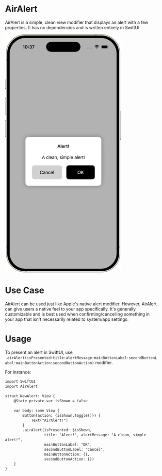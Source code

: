 # AirAlert
AirAlert is a simple, clean view modifier that displays an alert with a few properties. It has no dependencies and is written entirely in SwiftUI. 

![Header Image](Assets/AirAlert1.png)

# Use Case
AirAlert can be used just like Apple's native alert modifier. However, AirAlert can give users a native feel to your app specifically. It's generally customizable and is best used when confirming/cancelling something in your app that isn't necessarily related to system/app settings.

# Usage
To present an alert in SwiftUI, use `.airAlert(isPresented:title:alertMessage:mainButtonLabel:secondButtonLabel:mainButtonAction:secondButtonAction)` modifier. 

For instance:
```
import SwiftUI
import AirAlert

struct NewAlert: View {
    @State private var isShown = false
    
    var body: some View {
        Button(action: {isShown.toggle()}) {
            Text("AirAlert!")
        }
        .airAlert(isPresented: $isShown,
                  title: "Alert!", alertMessage: "A clean, simple alert!",
                  mainButtonLabel: "OK",
                  secondButtonLabel: "Cancel",
                  mainButtonAction: {},
                  secondButtonAction: {})
    }
}
```
